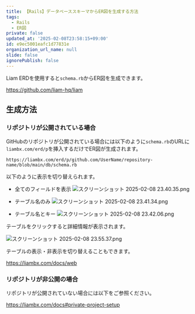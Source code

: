 ```yaml
---
title: 【Rails】データベーススキーマからER図を生成する方法
tags:
  - Rails
  - ER図
private: false
updated_at: '2025-02-08T23:58:15+09:00'
id: e9ec5001eafc1d77831e
organization_url_name: null
slide: false
ignorePublish: false
---
```

Liam ERDを使用すると`schema.rb`からER図を生成できます。

https://github.com/liam-hq/liam

## 生成方法

### リポジトリが公開されている場合

GitHubのリポジトリが公開されている場合には以下のように`schema.rb`のURLに`liambx.com/erd/p`を挿入するだけでER図が生成されます。

```text
https://liambx.com/erd/p/github.com/UserName/repository-name/blob/main/db/schema.rb
```

以下のように表示を切り替えられます。

- 全てのフィールドを表示
![スクリーンショット 2025-02-08 23.40.35.png](https://qiita-image-store.s3.ap-northeast-1.amazonaws.com/0/2342443/ac7fdb06-87d9-f2e4-ee74-ef7693f88523.png)

- テーブル名のみ
![スクリーンショット 2025-02-08 23.41.34.png](https://qiita-image-store.s3.ap-northeast-1.amazonaws.com/0/2342443/cd3db916-4ee5-7bc8-8d48-add2f82e22d4.png)

- テーブル名とキー
![スクリーンショット 2025-02-08 23.42.06.png](https://qiita-image-store.s3.ap-northeast-1.amazonaws.com/0/2342443/ed88ad71-6bd9-7bbe-bcf2-49e0a967e203.png)

テーブルをクリックすると詳細情報が表示されます。

![スクリーンショット 2025-02-08 23.55.37.png](https://qiita-image-store.s3.ap-northeast-1.amazonaws.com/0/2342443/a7f0cecd-7076-07cd-8b76-c04119f16423.png)

テーブルの表示・非表示を切り替えることもできます。

https://liambx.com/docs/web

### リポジトリが非公開の場合

リポジトリが公開されていない場合には以下をご参照ください。

https://liambx.com/docs#private-project-setup
